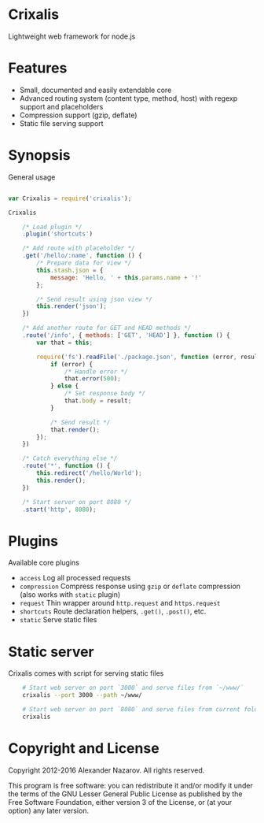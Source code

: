 # Crixalis

Lightweight web framework for node.js

# Features

- Small, documented and easily extendable core
- Advanced routing system (content type, method, host) with regexp support and placeholders
- Compression support (gzip, deflate)
- Static file serving support

# Synopsis

General usage

```js

var Crixalis = require('crixalis');

Crixalis

	/* Load plugin */
	.plugin('shortcuts')

	/* Add route with placeholder */
	.get('/hello/:name', function () {
		/* Prepare data for view */
		this.stash.json = {
			message: 'Hello, ' + this.params.name + '!'
		};

		/* Send result using json view */
		this.render('json');
	})

	/* Add another route for GET and HEAD methods */
	.route('/info', { methods: ['GET', 'HEAD'] }, function () {
		var that = this;

		require('fs').readFile('./package.json', function (error, result) {
			if (error) {
				/* Handle error */
				that.error(500);
			} else {
				/* Set response body */
				that.body = result;
			}

			/* Send result */
			that.render();
		});
	})

	/* Catch everything else */
	.route('*', function () {
		this.redirect('/hello/World');
		this.render();
	})

	/* Start server on port 8080 */
	.start('http', 8080);
```

# Plugins

Available core plugins

- `access`      Log all processed requests
- `compression` Compress response using `gzip` or `deflate` compression (also works with `static` plugin)
- `request`     Thin wrapper around `http.request` and `https.request`
- `shortcuts`   Route declaration helpers, `.get()`, `.post()`, etc.
- `static`      Serve static files

# Static server

Crixalis comes with script for serving static files

```bash
	# Start web server on port `3000` and serve files from `~/www/`
	crixalis --port 3000 --path ~/www/

	# Start web server on port `8080` and serve files from current folder
	crixalis
```

# Copyright and License

Copyright 2012-2016 Alexander Nazarov. All rights reserved.

This program is free software: you can redistribute it and/or modify
it under the terms of the GNU Lesser General Public License as published by
the Free Software Foundation, either version 3 of the License, or
(at your option) any later version.
